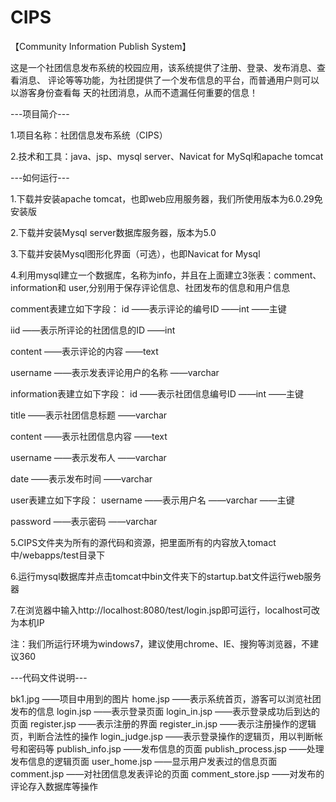 CIPS
====

【Community Information Publish System】

这是一个社团信息发布系统的校园应用，该系统提供了注册、登录、发布消息、查看消息、
评论等等功能，为社团提供了一个发布信息的平台，而普通用户则可以以游客身份查看每
天的社团消息，从而不遗漏任何重要的信息！



---项目简介---

1.项目名称：社团信息发布系统（CIPS）

2.技术和工具：java、jsp、mysql server、Navicat for MySql和apache tomcat



---如何运行---

1.下载并安装apache tomcat，也即web应用服务器，我们所使用版本为6.0.29免安装版

2.下载并安装Mysql server数据库服务器，版本为5.0

3.下载并安装Mysql图形化界面（可选），也即Navicat for Mysql

4.利用mysql建立一个数据库，名称为info，并且在上面建立3张表：comment、information和
  user,分别用于保存评论信息、社团发布的信息和用户信息


  comment表建立如下字段：
  id       ——表示评论的编号ID          ——int		——主键
  
  iid      ——表示所评论的社团信息的ID	——int
  
  content  ——表示评论的内容            ——text
  
  username ——表示发表评论用户的名称	——varchar


  information表建立如下字段：
  id       ——表示社团信息编号ID		——int		——主键
  
  title    ——表示社团信息标题		——varchar
  
  content  ——表示社团信息内容		——text
  
  username ——表示发布人		——varchar
  
  date     ——表示发布时间		——varchar


  user表建立如下字段：
  username ——表示用户名		——varchar	——主键
  
  password ——表示密码			——varchar


5.CIPS文件夹为所有的源代码和资源，把里面所有的内容放入tomact中/webapps/test目录下


6.运行mysql数据库并点击tomcat中bin文件夹下的startup.bat文件运行web服务器


7.在浏览器中输入http://localhost:8080/test/login.jsp即可运行，localhost可改为本机IP


注：我们所运行环境为windows7，建议使用chrome、IE、搜狗等浏览器，不建议360



---代码文件说明---

bk1.jpg			——项目中用到的图片
home.jsp		——表示系统首页，游客可以浏览社团发布的信息
login.jsp		——表示登录页面
login_in.jsp		——表示登录成功后到达的页面
register.jsp		——表示注册的界面
register_in.jsp		——表示注册操作的逻辑页，判断合法性的操作
login_judge.jsp		——表示登录操作的逻辑页，用以判断帐号和密码等
publish_info.jsp	——发布信息的页面
publish_process.jsp	——处理发布信息的逻辑页面
user_home.jsp		——显示用户发表过的信息页面
comment.jsp		——对社团信息发表评论的页面
comment_store.jsp	——对发布的评论存入数据库等操作
